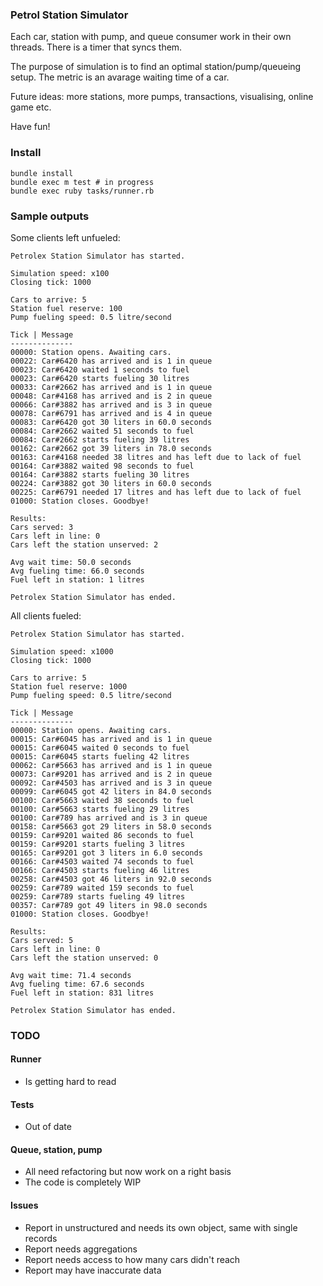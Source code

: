 ### Petrol Station Simulator

Each car, station with pump, and queue consumer work in their own threads.
There is a timer that syncs them.

The purpose of simulation is to find an optimal station/pump/queueing setup.
The metric is an avarage waiting time of a car.

Future ideas: more stations, more pumps, transactions, visualising, online game etc.

Have fun!

### Install

```
bundle install
bundle exec m test # in progress
bundle exec ruby tasks/runner.rb
```

### Sample outputs

Some clients left unfueled:
```
Petrolex Station Simulator has started.

Simulation speed: x100
Closing tick: 1000

Cars to arrive: 5
Station fuel reserve: 100
Pump fueling speed: 0.5 litre/second

Tick | Message
--------------
00000: Station opens. Awaiting cars.
00022: Car#6420 has arrived and is 1 in queue
00023: Car#6420 waited 1 seconds to fuel
00023: Car#6420 starts fueling 30 litres
00033: Car#2662 has arrived and is 1 in queue
00048: Car#4168 has arrived and is 2 in queue
00066: Car#3882 has arrived and is 3 in queue
00078: Car#6791 has arrived and is 4 in queue
00083: Car#6420 got 30 liters in 60.0 seconds
00084: Car#2662 waited 51 seconds to fuel
00084: Car#2662 starts fueling 39 litres
00162: Car#2662 got 39 liters in 78.0 seconds
00163: Car#4168 needed 38 litres and has left due to lack of fuel
00164: Car#3882 waited 98 seconds to fuel
00164: Car#3882 starts fueling 30 litres
00224: Car#3882 got 30 liters in 60.0 seconds
00225: Car#6791 needed 17 litres and has left due to lack of fuel
01000: Station closes. Goodbye!

Results:
Cars served: 3
Cars left in line: 0
Cars left the station unserved: 2

Avg wait time: 50.0 seconds
Avg fueling time: 66.0 seconds
Fuel left in station: 1 litres

Petrolex Station Simulator has ended.
```

All clients fueled:
```
Petrolex Station Simulator has started.

Simulation speed: x1000
Closing tick: 1000

Cars to arrive: 5
Station fuel reserve: 1000
Pump fueling speed: 0.5 litre/second

Tick | Message
--------------
00000: Station opens. Awaiting cars.
00015: Car#6045 has arrived and is 1 in queue
00015: Car#6045 waited 0 seconds to fuel
00015: Car#6045 starts fueling 42 litres
00062: Car#5663 has arrived and is 1 in queue
00073: Car#9201 has arrived and is 2 in queue
00092: Car#4503 has arrived and is 3 in queue
00099: Car#6045 got 42 liters in 84.0 seconds
00100: Car#5663 waited 38 seconds to fuel
00100: Car#5663 starts fueling 29 litres
00100: Car#789 has arrived and is 3 in queue
00158: Car#5663 got 29 liters in 58.0 seconds
00159: Car#9201 waited 86 seconds to fuel
00159: Car#9201 starts fueling 3 litres
00165: Car#9201 got 3 liters in 6.0 seconds
00166: Car#4503 waited 74 seconds to fuel
00166: Car#4503 starts fueling 46 litres
00258: Car#4503 got 46 liters in 92.0 seconds
00259: Car#789 waited 159 seconds to fuel
00259: Car#789 starts fueling 49 litres
00357: Car#789 got 49 liters in 98.0 seconds
01000: Station closes. Goodbye!

Results:
Cars served: 5
Cars left in line: 0
Cars left the station unserved: 0

Avg wait time: 71.4 seconds
Avg fueling time: 67.6 seconds
Fuel left in station: 831 litres

Petrolex Station Simulator has ended.
```

### TODO

#### Runner

* Is getting hard to read

#### Tests

* Out of date

#### Queue, station, pump

* All need refactoring but now work on a right basis
* The code is completely WIP

#### Issues

* Report in unstructured and needs its own object, same with single records
* Report needs aggregations
* Report needs access to how many cars didn't reach
* Report may have inaccurate data
